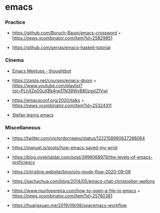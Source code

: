 emacs
=====

### Practice

-   https://github.com/Boruch-Baum/emacs-crossword + https://news.ycombinator.com/item?id=25829851

<!-- -->

-   https://github.com/serras/emacs-haskell-tutorial

### Cinema

-   [Emacs Meetups - thoughtbot](https://www.youtube.com/playlist?list=PL8tzorAO7s0he-pp7Y_JDl7-Kz2Qlr_Pj)

<!-- -->

-   https://zaiste.net/courses/emacs-doom + https://www.youtube.com/playlist?list=PLhXZp00uXBk4np17N39WvB80zgxlZfVwj

<!-- -->

-   https://emacsconf.org/2020/talks + https://news.ycombinator.com/item?id=25324311

<!-- -->

-   [Stefan learns emacs](https://www.youtube.com/playlist?list=PLkp6BbeMCOm3OHBUUFSHmsJDsaKiKvmm3)

### Miscellaneous

-   https://twitter.com/victordorneanu/status/1222158980627288064

<!-- -->

-   https://manuel.is/posts/how-emacs-saved-my-wrist

<!-- -->

-   https://blog.vivekhaldar.com/post/3996068979/the-levels-of-emacs-proficiency

<!-- -->

-   https://christine.website/blog/org-mode-flow-2020-09-08

<!-- -->

-   https://sachachua.com/blog/2014/05/emacs-chat-christopher-wellons

<!-- -->

-   https://www.murilopereira.com/how-to-open-a-file-in-emacs + https://news.ycombinator.com/item?id=25760381

<!-- -->

-   https://huangxuan.me/2019/09/08/spacemacs-workflow
